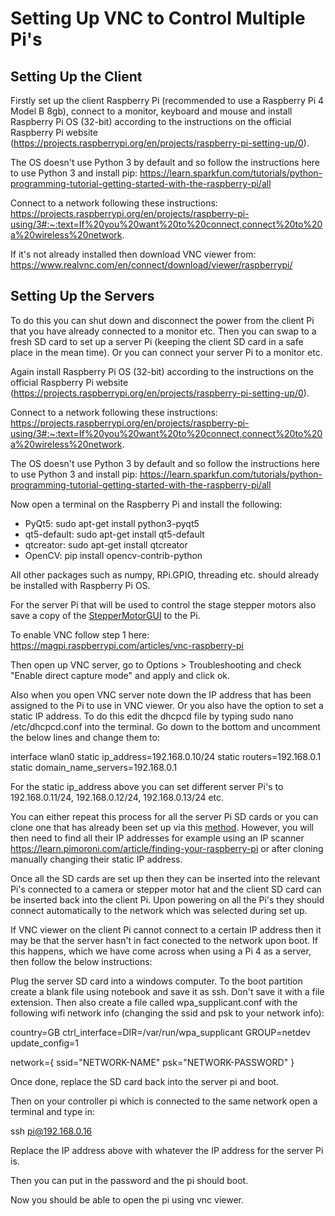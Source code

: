 # Setting Up VNC to Control Multiple Pi's

## Setting Up the Client

Firstly set up the client Raspberry Pi (recommended to use a Raspberry Pi 4 Model B 8gb), connect to a monitor, keyboard and mouse and install Raspberry Pi OS (32-bit) according to the instructions on the official Raspberry Pi website (https://projects.raspberrypi.org/en/projects/raspberry-pi-setting-up/0).

The OS doesn't use Python 3 by default and so follow the instructions here to use Python 3 and install pip: https://learn.sparkfun.com/tutorials/python-programming-tutorial-getting-started-with-the-raspberry-pi/all

Connect to a network following these instructions: https://projects.raspberrypi.org/en/projects/raspberry-pi-using/3#:~:text=If%20you%20want%20to%20connect,connect%20to%20a%20wireless%20network.

If it's not already installed then download VNC viewer from: https://www.realvnc.com/en/connect/download/viewer/raspberrypi/

## Setting Up the Servers

To do this you can shut down and disconnect the power from the client Pi that you have already connected to a monitor etc. Then you can swap to a fresh SD card to set up a server Pi (keeping the client SD card in a safe place in the mean time). Or you can connect your server Pi to a monitor etc.

Again install Raspberry Pi OS (32-bit) according to the instructions on the official Raspberry Pi website (https://projects.raspberrypi.org/en/projects/raspberry-pi-setting-up/0).

Connect to a network following these instructions: https://projects.raspberrypi.org/en/projects/raspberry-pi-using/3#:~:text=If%20you%20want%20to%20connect,connect%20to%20a%20wireless%20network.

The OS doesn't use Python 3 by default and so follow the instructions here to use Python 3 and install pip: https://learn.sparkfun.com/tutorials/python-programming-tutorial-getting-started-with-the-raspberry-pi/all

Now open a terminal on the Raspberry Pi and install the following:

* PyQt5: sudo apt-get install python3-pyqt5
* qt5-default: sudo apt-get install qt5-default
* qtcreator: sudo apt-get install qtcreator
* OpenCV: pip install opencv-contrib-python

All other packages such as numpy, RPi.GPIO, threading etc. should already be installed with Raspberry Pi OS.

For the server Pi that will be used to control the stage stepper motors also save a copy of the [StepperMotorGUI](https://github.com/NanoBioPhotonics-Strathclyde/M4-MultiModal-Modular-Microscopy/tree/main/Control%20Software/StepperMotorGUI) to the Pi.

To enable VNC follow step 1 here: https://magpi.raspberrypi.com/articles/vnc-raspberry-pi

Then open up VNC server, go to Options > Troubleshooting and check "Enable direct capture mode" and apply and click ok.

Also when you open VNC server note down the IP address that has been assigned to the Pi to use in VNC viewer. Or you also have the option to set a static IP address. To do this edit the dhcpcd file by typing sudo nano /etc/dhcpcd.conf into the terminal. Go down to the bottom and uncomment the below lines and change them to:
	
interface wlan0
static ip_address=192.168.0.10/24 
static routers=192.168.0.1
static domain_name_servers=192.168.0.1

For the static ip_address above you can set different server Pi's to 192.168.0.11/24, 192.168.0.12/24, 192.168.0.13/24 etc.

You can either repeat this process for all the server Pi SD cards or you can clone one that has already been set up via this [method](https://www.howtogeek.com/341944/how-to-clone-your-raspberry-pi-sd-card-for-foolproof-backup/). However, you will then need to find all their IP addresses for example using an IP scanner https://learn.pimoroni.com/article/finding-your-raspberry-pi or after cloning manually changing their static IP address.

Once all the SD cards are set up then they can be inserted into the relevant Pi's connected to a camera or stepper motor hat and the client SD card can be inserted back into the client Pi. Upon powering on all the Pi's they should connect automatically to the network which was selected during set up.

If VNC viewer on the client Pi cannot connect to a certain IP address then it may be that the server hasn't in fact conected to the network upon boot. If this happens, which we have come across when using a Pi 4 as a server, then follow the below instructions:

Plug the server SD card into a windows computer. To the boot partition create a blank file using notebook and save it as ssh. Don't save it with a file extension. Then also create a file called wpa_supplicant.conf with the following wifi network info (changing the ssid and psk to your network info):

country=GB
ctrl_interface=DIR=/var/run/wpa_supplicant GROUP=netdev
update_config=1

network={
    ssid="NETWORK-NAME"
    psk="NETWORK-PASSWORD"
}

Once done, replace the SD card back into the server pi and boot.

Then on your controller pi which is connected to the same network open a terminal and type in:

ssh pi@192.168.0.16 

Replace the IP address above with whatever the IP address for the server Pi is.

Then you can put in the password and the pi should boot.

Now you should be able to open the pi using vnc viewer.

